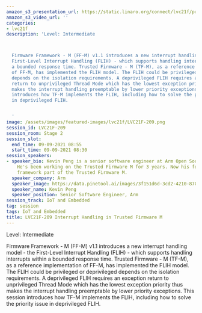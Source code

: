 ```yaml
---
amazon_s3_presentation_url: https://static.linaro.org/connect/lvc21f/presentations/LVC21F-209.pdf
amazon_s3_video_url: ''
categories:
- lvc21f
description: 'Level: Intermediate 



  Firmware Framework - M (FF-M) v1.1 introduces a new interrupt handling model - the
  First-Level Interrupt Handling (FLIH) - which supports handling interrupts within
  a bounded response time. Trusted Firmware - M (TF-M), as a reference implementation
  of FF-M, has implemented the FLIH model. The FLIH could be privileged or deprivileged
  depends on the isolation requirements. A deprivileged FLIH requires an exception
  return to unprivileged Thread Mode which has the lowest exception priority thus
  makes the interrupt handling preemptable by lower priority exceptions. This session
  introduces how TF-M implements the FLIH, including how to solve the priority issue
  in deprivileged FLIH.


  '
image: /assets/images/featured-images/lvc21f/LVC21F-209.png
session_id: LVC21F-209
session_room: Stage 2
session_slot:
  end_time: 09-09-2021 08:55
  start_time: 09-09-2021 08:30
session_speakers:
- speaker_bio: Kevin Peng is a senior software engineer at Arm Open Source Software.
    He's been working on the Trusted Firmware M for 3 years. Now his focus is on the
    framework part of the Trusted Firmware M.
  speaker_company: Arm
  speaker_image: https://data.pinetool.ai/images/3f151d6d-3cd2-4210-8707-af97ca89f522.jpeg
  speaker_name: Kevin Peng
  speaker_position: Senior Software Engineer, Arm
session_track: IoT and Embedded
tag: session
tags: IoT and Embedded
title: LVC21F-209 Interrupt Handling in Trusted Firmware M
---
```


Level: Intermediate 


Firmware Framework - M (FF-M) v1.1 introduces a new interrupt handling model - the First-Level Interrupt Handling (FLIH) - which supports handling interrupts within a bounded response time. Trusted Firmware - M (TF-M), as a reference implementation of FF-M, has implemented the FLIH model. The FLIH could be privileged or deprivileged depends on the isolation requirements. A deprivileged FLIH requires an exception return to unprivileged Thread Mode which has the lowest exception priority thus makes the interrupt handling preemptable by lower priority exceptions. This session introduces how TF-M implements the FLIH, including how to solve the priority issue in deprivileged FLIH.